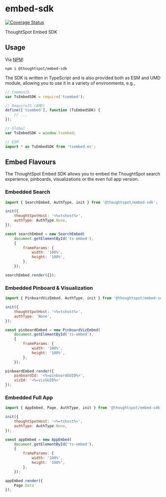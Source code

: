 # embed-sdk

[![Coverage Status](https://coveralls.io/repos/github/ts-blink/embed-sdk/badge.svg?branch=main)](https://coveralls.io/github/ts-blink/embed-sdk?branch=main)

ThoughtSpot Embed SDK

## Usage

Via [NPM](https://www.npmjs.com/package/@thoughtspot/embed-sdk):

```
npm i @thoughtspot/embed-sdk
```

The SDK is written in TypeScript and is also provided both as ESM and UMD module,
allowing you to use it in a variety of environments, e.g.,

```js
// CommonJS
var TsEmbedSDK = require('tsembed');

// RequireJS (AMD)
define(['tsembed'], function (TsEmbedSDK) {
    // ...
});

// Global
var TsEmbedSDK = window.tsembed;

// ESM
import * as TsEmbedSDK from 'tsembed.es';
```

## Embed Flavours

The ThoughtSpot Embed SDK allows you to embed the ThoughtSpot search experience,
pinboards, visualizations or the even full app version.

### Embedded Search

```js
import { SearchEmbed, AuthType, init } from '@thoughtspot/embed-sdk';

init({
    thoughtSpotHost: '<%=tshost%>',
    authType: AuthType.None,
});

const searchEmbed = new SearchEmbed(
    document.getElementById('ts-embed'),
    {
        frameParams: {
            width: '100%',
            height: '100%',
        },
    });

searchEmbed.render({});
```

### Embedded Pinboard & Visualization

```js
import { PinboardVizEmbed, AuthType, init } from '@thoughtspot/embed-sdk';

init({
    thoughtSpotHost: '<%=tshost%>',
    authType: 'None',
});

const pinboardEmbed = new PinboardVizEmbed(
    document.getElementById('ts-embed'),
    {
        frameParams: {
            width: '100%',
            height: '100%',
        },
    });

pinboardEmbed.render({
    pinboardId: '<%=pinboardGUID%>',
    vizId: '<%=vizGUID%>'
});
```

### Embedded Full App

```js
import { AppEmbed, Page, AuthType, init } from '@thoughtspot/embed-sdk';

init({
    thoughtSpotHost: '<%=tshost%>',
    authType: AuthType.None,
});

const appEmbed = new AppEmbed(
    document.getElementById('ts-embed'),
    {
        frameParams: {
            width: '100%',
            height: '100%',
        },
    });

appEmbed.render({
    Page.Data
});
```
